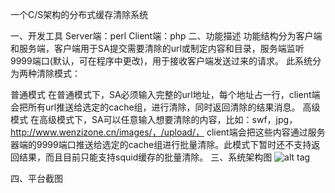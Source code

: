 一个C/S架构的分布式缓存清除系统

一、开发工具
Server端：perl
Client端：php
二、功能描述
功能结构分为客户端和服务端，客户端用于SA提交需要清除的url或制定内容和目录，服务端监听9999端口(默认，可在程序中更改)，用于接收客户端发送过来的请求。 此系统分为两种清除模式：

普通模式
在普通模式下，SA必须输入完整的url地址，每个地址占一行，client端会把所有url推送给选定的cache组，进行清除，同时返回清除的结果消息。
高级模式
在高级模式下，SA可以任意输入想要清除的内容，比如：swf，jpg，http://www.wenzizone.cn/images/，/upload/， client端会把这些内容通过服务器端的9999端口推送给选定的cache组进行批量清除。此模式下暂时还不支持返回结果，而且目前只能支持squid缓存的批量清除。
三、系统架构图
![alt tag](http://pic.yupoo.com/wenzizone/AJNYTtFT/medium.jpg)

四、平台截图
  
